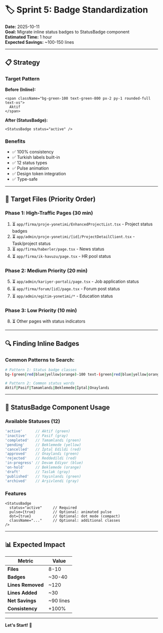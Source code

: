 # 🏷️ Sprint 5: Badge Standardization

**Date:** 2025-10-11  
**Goal:** Migrate inline status badges to StatusBadge component  
**Estimated Time:** 1 hour  
**Expected Savings:** ~100-150 lines

---

## 📋 Strategy

### Target Pattern
**Before (Inline):**
```tsx
<span className="bg-green-100 text-green-800 px-2 py-1 rounded-full text-xs">
  Aktif
</span>
```

**After (StatusBadge):**
```tsx
<StatusBadge status="active" />
```

### Benefits
- ✅ 100% consistency
- ✅ Turkish labels built-in
- ✅ 12 status types
- ✅ Pulse animation
- ✅ Design token integration
- ✅ Type-safe

---

## 🎯 Target Files (Priority Order)

### Phase 1: High-Traffic Pages (30 min)
1. ⏳ `app/firma/proje-yonetimi/EnhancedProjectList.tsx` - Project status badges
2. ⏳ `app/admin/proje-yonetimi/[id]/ProjectDetailClient.tsx` - Task/project status
3. ⏳ `app/firma/haberler/page.tsx` - News status
4. ⏳ `app/firma/ik-havuzu/page.tsx` - HR pool status

### Phase 2: Medium Priority (20 min)
5. ⏳ `app/admin/kariyer-portali/page.tsx` - Job application status
6. ⏳ `app/firma/forum/[id]/page.tsx` - Forum post status
7. ⏳ `app/admin/egitim-yonetimi/*` - Education status

### Phase 3: Low Priority (10 min)
8. ⏳ Other pages with status indicators

---

## 🔍 Finding Inline Badges

### Common Patterns to Search:
```bash
# Pattern 1: Status badge classes
bg-(green|red|blue|yellow|orange)-100 text-(green|red|blue|yellow|orange)-800

# Pattern 2: Common status words
Aktif|Pasif|Tamamlandı|Beklemede|İptal|Onaylandı
```

---

## 🚀 StatusBadge Component Usage

### Available Statuses (12)
```typescript
'active'      // Aktif (green)
'inactive'    // Pasif (gray)
'completed'   // Tamamlandı (green)
'pending'     // Beklemede (yellow)
'cancelled'   // İptal Edildi (red)
'approved'    // Onaylandı (green)
'rejected'    // Reddedildi (red)
'in-progress' // Devam Ediyor (blue)
'on-hold'     // Beklemede (orange)
'draft'       // Taslak (gray)
'published'   // Yayınlandı (green)
'archived'    // Arşivlendi (gray)
```

### Features
```tsx
<StatusBadge 
  status="active"     // Required
  pulse={true}        // Optional: animated pulse
  dot={true}          // Optional: dot mode (compact)
  className="..."     // Optional: additional classes
/>
```

---

## 📊 Expected Impact

| Metric | Value |
|--------|-------|
| **Files** | 8-10 |
| **Badges** | ~30-40 |
| **Lines Removed** | ~120 |
| **Lines Added** | ~30 |
| **Net Savings** | ~90 lines |
| **Consistency** | +100% |

---

**Let's Start!** 🚀

